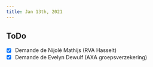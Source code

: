 ```yaml
---
title: Jan 13th, 2021
---
```


## ToDo

* [x]  Demande de Nijolé Mathijs (RVA Hasselt)
* [x]   Demande de Evelyn Dewulf (AXA groepsverzekering)
##
